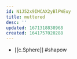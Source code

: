```yaml
---
id: N1J52x9IMCAX2yBlPWEuy
title: muttered
desc: ''
updated: 1671318838968
created: 1641757020288
---
```




- [[c.Sphere]] #shapow
